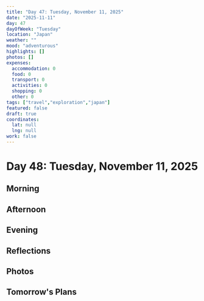```yaml
---
title: "Day 47: Tuesday, November 11, 2025"
date: "2025-11-11"
day: 47
dayOfWeek: "Tuesday"
location: "Japan"
weather: ""
mood: "adventurous"
highlights: []
photos: []
expenses:
  accommodation: 0
  food: 0
  transport: 0
  activities: 0
  shopping: 0
  other: 0
tags: ["travel","exploration","japan"]
featured: false
draft: true
coordinates:
  lat: null
  lng: null
work: false
---
```

# Day 48: Tuesday, November 11, 2025

## Morning

## Afternoon

## Evening

## Reflections

## Photos

## Tomorrow's Plans
